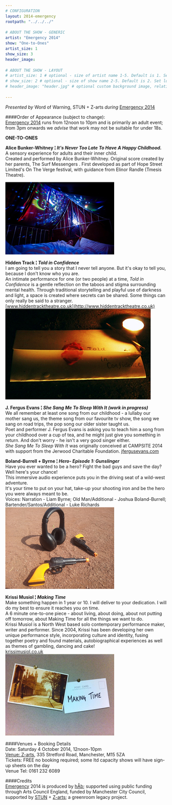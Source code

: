 ```yaml
---
# CONFIGURATION
layout: 2014-emergency
rootpath: "../../../"

# ABOUT THE SHOW - GENERIC
artist: "Emergency 2014"
show: "One-to-Ones"
artist_size: 1
show_size: 3
header_image:

# ABOUT THE SHOW - LAYOUT
# artist_size: 1 # optional - size of artist name 1-5. Default is 1. Set longer names to lower values
# show_size: 2 # optional - size of show name 2-5. Default is 2. Set longer names to lower values
# header_image: "header.jpg" # optional custom background image, relative to current page

---
```

*Presented by* Word of Warning, STUN + Z-arts *during* [Emergency 2014](/current/2014-emergency)    
          
####Order of Appearance (subject to change):      
[Emergency 2014](/current/2014-emergency) runs from 12noon to 10pm and is primarily an adult event; from 3pm onwards we *advise* that work may not be suitable for under 18s.      
       
**ONE-TO-ONES**     

**Alice Bunker-Whitney ¦ *It's Never Too Late To Have A Happy Childhood.***    	
A sensory experience for adults and their inner child.    
Created and performed by Alice Bunker-Whitney.  Original score created by her parents, The Surf Messengers    .
First developed as part of Hope Street Limited's On The Verge festival, with guidance from Elinor Randle (Tmesis Theatre).    
      
![Alice Bunker-Whitney](alicebw.jpg)     

**Hidden Track ¦ *Told in Confidence***      
I am going to tell you a story that I never tell anyone. But it's okay to tell you, because I don't know who you are.    
An intimate performance for one (or two people) at a time, *Told in Confidence* is a gentle reflection on the taboos and stigma surrounding mental health. Through traditional storytelling and playful use of darkness and light, a space is created where secrets can be shared. Some things can only really be said to a stranger.    
[www.hiddentracktheatre.co.uk](http://www.hiddentracktheatre.co.uk)     
![Hidden Track](HTrack.jpg)    


**J. Fergus Evans ¦ *She Sang Me To Sleep With It (work in progress)***      
We all remember at least one song from our childhood - a lullaby our mother sang us, the theme song from our favourite tv show, the song we sang on road trips, the pop song our older sister taught us.     
Poet and performer J. Fergus Evans is asking you to teach him a song from your childhood over a cup of tea, and he might just give you something in return. And don't worry - he isn't a very good singer either.    
*She Sang Me To Sleep With It* was originally conceived at CAMPSITE 2014 with support from the Jerwood Charitable Foundation.                                                                                                                                                  [jfergusevans.com](http://www.jfergusevans.com)          
                                                                                                                                                          
**Boland-Burrell + Byrne ¦ *Hero- Episode 1: Gunslinger***     
Have you ever wanted to be a hero? Fight the bad guys and save the day?    
Well here's your chance!     
This immersive audio experience puts you in the driving seat of a wild-west adventure.    
It's your time to put on your hat, take-up your shooting iron and be the hero you were always meant to be.    
Voices:   Narration - Liam Byrne;  Old Man/Additional - Joshua Boland-Burrell;  Bartender/Santos/Additional - Luke Richards    
![Boland-Burrell + Byrne](LiamB.jpg)     
 
**Krissi Musiol ¦ *Making Time***    
Make something happen in 1 year or 10.  I will deliver to your dedication.  I will do my best to ensure it reaches you on time.    
A 6 minute one-to-one piece - about living, about doing, about not putting off tomorrow, about Making Time for all the things we want to do.    
Krissi Musiol is a North West based solo contemporary performance maker, writer and performer. Since 2004, Krissi has been developing her own unique performance style, incorporating culture and identity, fusing together poetry and found materials, autobiographical experiences as well as themes of gambling, dancing and cake!     
[krissimusiol.co.uk](http://krissimusiol.co.uk)    
![Krissi Musiol](KMusiol.jpg)     

          
####Venues + Booking Details  
Date: Saturday 4 October 2014, 12noon-10pm        
[Venue: Z-arts](http://www.z-arts.org/about-us/getting-here), 335 Stretford Road, Manchester, M15 5ZA         
Tickets: FREE no booking required; some ltd capacity shows will have sign-up sheets on the day      
Venue Tel: 0161 232 6089      
          
####Credits         
[Emergency](/hab/emergency) 2014 is produced by [hÅb](/hab); supported using public funding through Arts Council England, funded by Manchester City Council, supported by [STUN](http://stunlive.com) + [Z-arts](http://www.z-arts.org); a greenroom legacy project.
